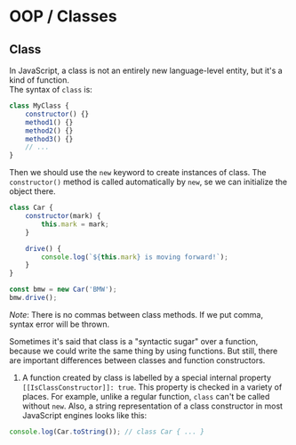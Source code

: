 # OOP / Classes

## Class

In JavaScript, a class is not an entirely new language-level entity, but it's a kind of function.  
The syntax of `class` is:

```javascript
class MyClass {
    constructor() {}
    method1() {}
    method2() {}
    method3() {}
    // ...
}
```

Then we should use the `new` keyword to create instances of class. The `constructor()` method is called automatically by `new`, se we can initialize the object there.

```javascript
class Car {
    constructor(mark) {
        this.mark = mark;
    }

    drive() {
        console.log(`${this.mark} is moving forward!`);
    }
}

const bmw = new Car('BMW');
bmw.drive();
```

_Note_: There is no commas between class methods. If we put comma, syntax error will be thrown.

Sometimes it's said that class is a "syntactic sugar" over a function, because we could write the same thing by using functions. But still, there are important differences between classes and function constructors.

1. A function created by class is labelled by a special internal property `[[IsClassConstructor]]: true`. This property is checked in a variety of places. For example, unlike a regular function, `class` can't be called without `new`. Also, a string representation of a class constructor in most JavaScript engines looks like this:

```javascript
console.log(Car.toString()); // class Car { ... }
```
